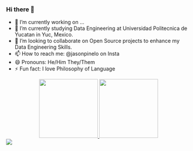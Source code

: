 ### Hi there 👋

- 🔭 I’m currently working on ...
- 🌱 I’m currently studying Data Engineering at Universidad Politecnica de Yucatan in Yuc, Mexico.
- 👯 I’m looking to collaborate on Open Source projects to enhance my Data Engineering Skills.
- 📫 How to reach me: @jasonpinelo on Insta
- 😄 Pronouns: He/Him They/Them
- ⚡ Fun fact: I love Philosophy of Language

<div align="center">
  <a href="https://github.com/JasonPinelo95">
  <img height="160em" src="https://github-readme-stats.vercel.app/api?username=JasonPinelo95&show_icons=true&theme=chartreuse-dark&include_all_commits=true&count_private=true"/>
  <img height="160em" src="https://github-readme-stats.vercel.app/api/top-langs/?username=JasonPinelo95&layout=compact&langs_count=7&theme=chartreuse-dark"/>
</div>
  
<div> 
  <a href="https://www.linkedin.com/in/jason-pinelo-14a6a81a5/" target="_blank"><img src="https://img.shields.io/badge/-LinkedIn-%230077B5?style=for-the-badge&logo=linkedin&logoColor=white" target="_blank"></a>  
</div>
